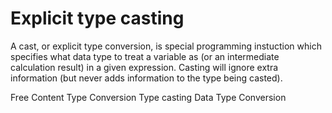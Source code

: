 # Explicit type casting

A cast, or explicit type conversion, is special programming instuction which specifies what data type to treat a variable as (or an intermediate calculation result) in a given expression. Casting will ignore extra information (but never adds information to the type being casted).

<ResourceGroupTitle>Free Content</ResourceGroupTitle>
<BadgeLink colorScheme='yellow' badgeText='Read' href='https://www.c-sharpcorner.com/article/type-conversions-in-javascript/'>Type Conversion</BadgeLink>
<BadgeLink colorScheme='yellow' badgeText='Read' href='https://www.scaler.com/topics/javascript/type-conversion-in-javascript/'>Type casting</BadgeLink>
<BadgeLink badgeText='Watch' href='https://youtu.be/VQLYiFqetZM'>Data Type Conversion</BadgeLink>
